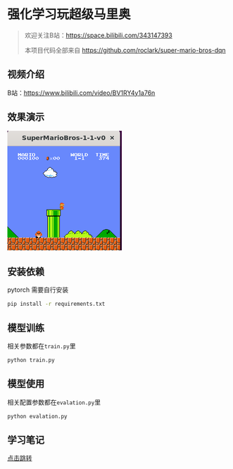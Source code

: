 # 强化学习玩超级马里奥

> 欢迎关注B站：https://space.bilibili.com/343147393
> 
> 本项目代码全部来自 https://github.com/roclark/super-mario-bros-dqn

## 视频介绍
B站：https://www.bilibili.com/video/BV1RY4y1a76n

## 效果演示

![](.readme_images/5318f282.png)

## 安装依赖
pytorch 需要自行安装
```bash
pip install -r requirements.txt
```

## 模型训练
相关参数都在`train.py`里
```bash
python train.py
```

## 模型使用
相关配置参数都在`evalation.py`里
```bash
python evalation.py
```

## 学习笔记
[点击跳转](learing.md)
